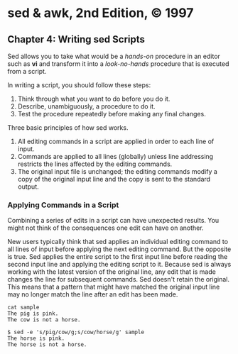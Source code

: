 # sed & awk, 2nd Edition, © 1997

## Chapter 4: Writing sed Scripts

Sed allows you to take what would be a _hands-on_ procedure in an editor such as **vi** and transform it into a _look-no-hands_ procedure that is executed from a script.

In writing a script, you should follow these steps:

1. Think through what you want to do before you do it.
2. Describe, unambiguously, a procedure to do it.
3. Test the procedure repeatedly before making any final changes.

Three basic principles of how sed works.

1. All editing commands in a script are applied in order to each line of input.
2. Commands are applied to all lines (globally) unless line addressing restricts the lines affected by the editing commands.
3. The original input file is unchanged; the editing commands modify a copy of the original input line and the copy is sent to the standard output.

### Applying Commands in a Script

Combining a series of edits in a script can have unexpected results. You might not think of the consequences one edit can have on another.

New users typically think that sed applies an individual editing command to all lines of input before applying the next editing command. But the opposite is true. Sed applies the entire script to the first input line before reading the second input line and applying the editing script to it. Because sed is always working with the latest version of the original line, any edit that is made changes the line for subsequent commands. Sed doesn't retain the original. This means that a pattern that might have matched the original input line may no longer match the line after an edit has been made.

```
cat sample
The pig is pink.
The cow is not a horse.
```

```
$ sed -e 's/pig/cow/g;s/cow/horse/g' sample
The horse is pink.
The horse is not a horse.
```